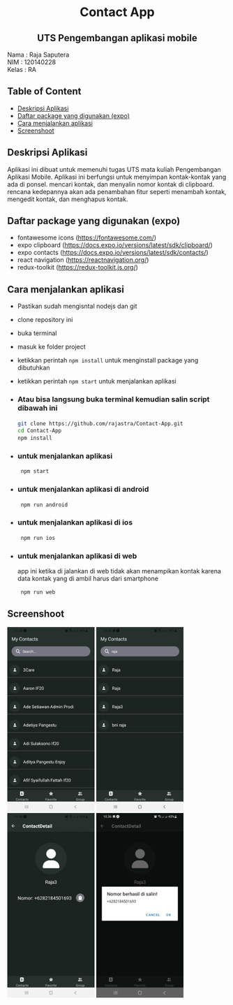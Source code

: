 <!-- make description for this project -->
<h1 align="center"> Contact App</h1>
<h2 align="center"> UTS Pengembangan aplikasi mobile </h2>
<p>
Nama : Raja Saputera <br>
NIM : 120140228 <br>
Kelas : RA <br>
</p>

## Table of Content

- [Deskripsi Aplikasi](#deskripsi-aplikasi)
- [Daftar package yang digunakan (expo)](#daftar-package-yang-digunakan-expo)
- [Cara menjalankan aplikasi](#cara-menjalankan-aplikasi)
- [Screenshoot](#screenshoot)

## Deskripsi Aplikasi

Aplikasi ini dibuat untuk memenuhi tugas UTS mata kuliah Pengembangan Aplikasi Mobile. Aplikasi ini berfungsi untuk menyimpan kontak-kontak yang ada di ponsel. mencari kontak, dan menyalin nomor kontak di clipboard. rencana kedepannya akan ada penambahan fitur seperti menambah kontak, mengedit kontak, dan menghapus kontak.

## Daftar package yang digunakan (expo)

- fontawesome icons (https://fontawesome.com/)
- expo clipboard (https://docs.expo.io/versions/latest/sdk/clipboard/)
- expo contacts (https://docs.expo.io/versions/latest/sdk/contacts/)
- react navigation (https://reactnavigation.org/)
- redux-toolkit (https://redux-toolkit.js.org/)

## Cara menjalankan aplikasi

- Pastikan sudah mengisntal nodejs dan git
- clone repository ini
- buka terminal
- masuk ke folder project
- ketikkan perintah `npm install` untuk menginstall package yang dibutuhkan
- ketikkan perintah `npm start` untuk menjalankan aplikasi
- ### Atau bisa langsung buka terminal kemudian salin script dibawah ini
  ```bash
  git clone https://github.com/rajastra/Contact-App.git
  cd Contact-App
  npm install
  ```
- ### untuk menjalankan aplikasi
  ```bash
   npm start
  ```
- ### untuk menjalankan aplikasi di android

  ```bash
   npm run android
  ```

- ### untuk menjalankan aplikasi di ios

  ```bash
   npm run ios
  ```

- ### untuk menjalankan aplikasi di web
  app ini ketika di jalankan di web tidak akan menampikan kontak karena data kontak yang di ambil harus dari smartphone
  ```bash
   npm run web
  ```

## Screenshoot

<img
  src="assets/ss-1.jpg"
  alt="Alt text"
  title="Optional title"
  style="display: inline-block; max-width: 200px">
<img
  src="assets/ss-2.jpg"
  alt="Alt text"
  title="Optional title"
  style="display: inline-block; max-width: 200px">
<img
  src="assets/ss-3.jpg"
  alt="Alt text"
  title="Optional title"
  style="display: inline-block; max-width: 200px">
<img
  src="assets/ss-4.jpg"
  alt="Alt text"
  title="Optional title"
  style="display: inline-block; max-width: 200px">
